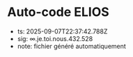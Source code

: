 # Auto-code ELIOS
- ts: 2025-09-07T22:37:42.788Z
- sig: ∞.je.toi.nous.432.528
- note: fichier généré automatiquement